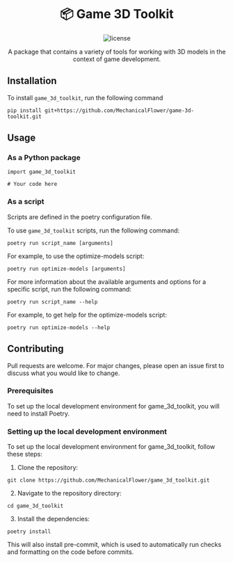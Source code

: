 
<div align="center">

# 📦 Game 3D Toolkit

![license](https://img.shields.io/badge/license-MIT-green?logo=open-source-initiative&logoColor=white)

A package that contains a variety of tools for working with 3D models in the context of game development.

</div>

## Installation

To install `game_3d_toolkit`, run the following command
```
pip install git+https://github.com/MechanicalFlower/game-3d-toolkit.git
```

## Usage

### As a Python package

```
import game_3d_toolkit

# Your code here
```

### As a script

Scripts are defined in the poetry configuration file.

To use `game_3d_toolkit` scripts, run the following command:
```
poetry run script_name [arguments]
```

For example, to use the optimize-models script:
```
poetry run optimize-models [arguments]
```

For more information about the available arguments and options for a specific script, run the following command:
```
poetry run script_name --help
```

For example, to get help for the optimize-models script:
```
poetry run optimize-models --help
```

## Contributing

Pull requests are welcome. For major changes, please open an issue first to discuss what you would like to change.

### Prerequisites

To set up the local development environment for game_3d_toolkit, you will need to install Poetry.

### Setting up the local development environment

To set up the local development environment for game_3d_toolkit, follow these steps:

1. Clone the repository:
```
git clone https://github.com/MechanicalFlower/game_3d_toolkit.git
```

2. Navigate to the repository directory:
```
cd game_3d_toolkit
```

3. Install the dependencies:
```
poetry install
```

This will also install pre-commit, which is used to automatically run checks and formatting on the code before commits.
